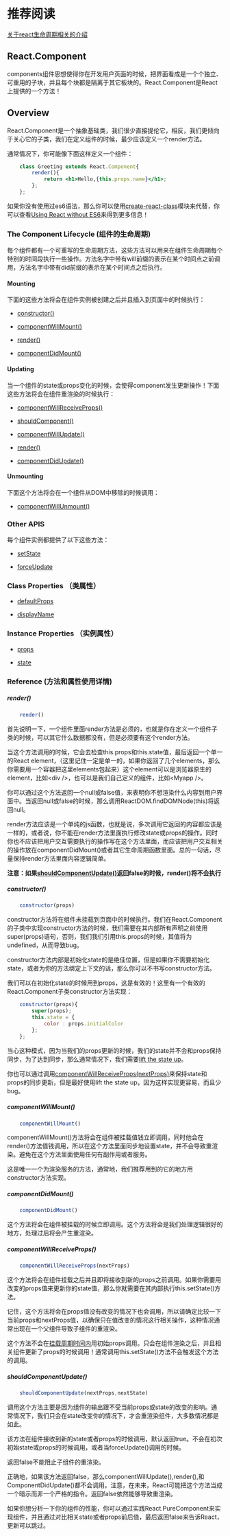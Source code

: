 # 推荐阅读

[关于react生命周期相关的介绍](https://developmentarc.gitbooks.io/react-indepth/content/react_basics/introduction.html)

## React.Component

components组件思想使得你在开发用户页面的时候，把界面看成是一个个独立、可重用的子块，并且每个块都是隔离于其它板块的。React.Component是React上提供的一个方法！

## Overview

React.Component是一个抽象基础类，我们很少直接提伦它，相反，我们更倾向于关心它的子类，我们在定义组件的时候，最少应该定义一个render方法。

通常情况下，你可能像下面这样定义一个组件：

```jsx
    class Greeting extends React.Component{
        render(){
            return <h1>Hello,{this.props.name}</h1>;
        };
    };
```

如果你没有使用过es6语法，那么你可以使用[create-react-class](https://facebook.github.io/react/docs/react-api.html#createclass)模块来代替，你可以查看[Using React without ES6](https://facebook.github.io/react/docs/react-without-es6.html)来得到更多信息！

### The Component Lifecycle (组件的生命周期)

每个组件都有一个可重写的生命周期方法，这些方法可以用来在组件生命周期每个特别的时间段执行一些操作。方法名字中带有will前缀的表示在某个时间点之前调用，方法名字中带有did前缀的表示在某个时间点之后执行。

#### Mounting

下面的这些方法将会在组件实例被创建之后并且插入到页面中的时候执行：

* [constructor()](https://facebook.github.io/react/docs/react-component.html#constructor)

* [componentWillMount()](https://facebook.github.io/react/docs/react-component.html#componentwillmount)

* [render()](https://facebook.github.io/react/docs/react-component.html#render)

* [componentDidMount()](https://facebook.github.io/react/docs/react-component.html#componentdidmount)

#### Updating

当一个组件的state或props变化的时候，会使得component发生更新操作！下面这些方法将会在组件重渲染的时候执行：

* [componentWillReceiveProps()](https://facebook.github.io/react/docs/react-component.html#componentwillreceiveprops)

* [shouldComponent()](https://facebook.github.io/react/docs/react-component.html#shouldcomponentupdate)

* [componentWillUpdate()](https://facebook.github.io/react/docs/react-component.html#componentwillupdate)

* [render()](https://facebook.github.io/react/docs/react-component.html#render)

* [componentDidUpdate()](https://facebook.github.io/react/docs/react-component.html#componentdidupdate)

#### Unmounting

下面这个方法将会在一个组件从DOM中移除的时候调用：

* [componentWillUnmount()](https://facebook.github.io/react/docs/react-component.html#componentwillunmount)

### Other APIS

每个组件实例都提供了以下这些方法：

* [setState](https://facebook.github.io/react/docs/react-component.html#setstate)

* [forceUpdate](https://facebook.github.io/react/docs/react-component.html#forceupdate)

### Class Properties （类属性）

* [defaultProps](https://facebook.github.io/react/docs/react-component.html#defaultprops)

* [displayName](https://facebook.github.io/react/docs/react-component.html#displayname)

### Instance Properties （实例属性）


* [props](https://facebook.github.io/react/docs/react-component.html#props)

* [state](https://facebook.github.io/react/docs/react-component.html#state)

### Reference (方法和属性使用详情)

##### render()

```jsx
    render()
```

首先说明一下，一个组件里面render方法是必须的，也就是你在定义一个组件子类的时候，可以其它什么数据都没有，但是必须要有这个render方法。

当这个方法调用的时候，它会去检查this.props和this.state值，最后返回一个单一的React element，（这里记住一定是单一的，如果你返回了几个elements，那么你需要用一个容器把这里elements包起来）这个element可以是浏览器原生的element，比如&lt;div /&gt;，也可以是我们自己定义的组件，比如&lt;Myapp /&gt;。

你可以通过这个方法返回一个null或false值，来表明你不想渲染什么内容到用户界面中。当返回null或false的时候，那么调用ReactDOM.findDOMNode(this)将返回null。

render方法应该是一个单纯的js函数，也就是说，多次调用它返回的内容都应该是一样的，或者说，你不能在render方法里面执行修改state或props的操作。同时你也不应该把用户交互需要执行的操作写在这个方法里面，而应该把用户交互相关的操作放在componentDidMount()或者其它生命周期函数里面。总的一句话，尽量保持render方法里面内容逻辑简单。

**注意：如果[shouldComponentUpdate()](https://facebook.github.io/react/docs/react-component.html#shouldcomponentupdate)返回false的时候，render()将不会执行**

##### constructor()

```jsx
    constructor(props)
```

constructor方法将在组件未挂载到页面中的时候执行。我们在React.Component的子类中实现constructor方法的时候，我们需要在其内部所有声明之前使用super(props)语句，否则，我们我们引用this.props的时候，其值将为undefined，从而导致bug。

constructor方法内部是初始化state的是绝佳位置，但是如果你不需要初始化state，或者为你的方法绑定上下文的话，那么你可以不书写constructor方法。
 
我们可以在初始化state的时候用到props，这是有效的！这里有一个有效的React.Component子类constructor方法实现：

```jsx
    constructor(props){
        super(props);
        this.state = {
            color : props.initialColor
        };
    };
```

当心这种模式，因为当我们的props更新的时候，我们的state并不会和props保持同步，为了达到同步，那么通常情况下，我们需要[lift the state up](https://facebook.github.io/react/docs/lifting-state-up.html)。

你也可以通过调用[componentWillReceiveProps(nextProps)](https://facebook.github.io/react/docs/react-component.html#componentwillreceiveprops)来保持state和props的同步更新，但是最好使用lift the state up，因为这样实现更容易，而且少bug。

##### componentWillMount()

```jsx
    componentWillMount()
```

componentWillMount()方法将会在组件被挂载值钱立即调用，同时他会在render()方法值钱调用，所以在这个方法里面同步地设置state，并不会导致重渲染。避免在这个方法里面使用任何有副作用或者服务。

这是唯一一个为渲染服务的方法，通常地，我们推荐用到的它的地方用constructor方法实现。

##### componentDidMount()

```jsx
    componentDidMount()
```

这个方法将会在组件被挂载的时候立即调用。这个方法将会是我们处理逻辑很好的地方，处理过后将会产生重渲染。

##### componentWillReceiveProps()

```jsx
    componentWillReceiveProps(nextProps)
```

这个方法将会在组件挂载之后并且即将接收到新的props之前调用。如果你需要用改变的props值来更新你的state值，那么你就需要在其内部执行this.setState()方法。

记住，这个方法将会在props值没有改变的情况下也会调用，所以请确定比较一下当前props和nextProps值，以确保只在值改变的情况这行相关操作，这种情况通常出现在一个父组件导致子组件的重渲染。

这个方法不会在[挂载周期时间内](https://facebook.github.io/react/docs/react-component.html#mounting)用初始props调用。只会在组件渲染之后，并且相关组件更新了props的时候调用！通常调用this.setState()方法不会触发这个方法的调用。

##### shouldComponentUpdate()

```jsx
    shouldComponentUpdate(nextProps,nextState)
```

调用这个方法主要是因为组件的输出跟不受当前props或state的改变的影响。通常情况下，我们只会在state改变你的情况下，才会重渲染组件，大多数情况都是如此。

该方法在组件接收到新的state或者props的时候调用，默认返回true。不会在初次初始state或props的时候调用，或者当forceUpdate()调用的时候。

返回false不能阻止子组件的重渲染。

正确地，如果该方法返回false，那么componentWillUpdate(),render(),和ComponentDidUpdate()都不会调用。注意，在未来，React可能把这个方法当成一个暗示而非一个严格的指令。返回false依然能够导致重渲染。

如果你想分析一下你的组件的性能，你可以通过实践React.PureComponent来实现组件，并且通过对比相关state或者props前后值，最后返回false来告诉React，更新可以跳过。

